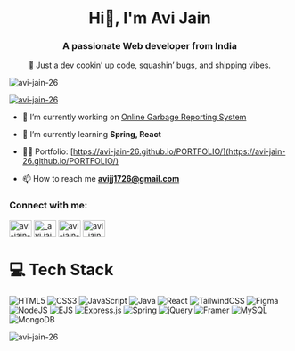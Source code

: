 <h1 align="center">Hi👋, I'm Avi Jain</h1>
<h3 align="center">A passionate Web developer from India</h3>
<p align="center">🚀 Just a dev cookin’ up code, squashin’ bugs, and shipping vibes. </p>

<p align="left"> <img src="https://komarev.com/ghpvc/?username=avi-jain-26&label=Profile%20views&color=0e75b6&style=flat" alt="avi-jain-26" /> </p>

<p align="left"> <a href="https://github.com/ryo-ma/github-profile-trophy"><img src="https://github-profile-trophy.vercel.app/?username=avi-jain-26" alt="avi-jain-26" /></a> </p>

- 🔭 I’m currently working on [Online Garbage Reporting System](https://trash-tracker-app.netlify.app/)

- 🌱 I’m currently learning **Spring, React**

- 👨‍💻 Portfolio: [https://avi-jain-26.github.io/PORTFOLIO/](https://avi-jain-26.github.io/PORTFOLIO/)

- 📫 How to reach me **avijj1726@gmail.com**

<h3 align="left">Connect with me:</h3>
<p align="left">
<a href="https://linkedin.com/in/avi-jain-b13b0a2b4" target="blank"><img align="center" src="https://raw.githubusercontent.com/rahuldkjain/github-profile-readme-generator/master/src/images/icons/Social/linked-in-alt.svg" alt="avi-jain-b13b0a2b4" height="30" width="40" /></a>
<a href="https://instagram.com/_avi.jain_" target="blank"><img align="center" src="https://raw.githubusercontent.com/rahuldkjain/github-profile-readme-generator/master/src/images/icons/Social/instagram.svg" alt="_avi.jain_" height="30" width="40" /></a>
<a href="https://www.leetcode.com/avi-jain-26" target="blank"><img align="center" src="https://raw.githubusercontent.com/rahuldkjain/github-profile-readme-generator/master/src/images/icons/Social/leet-code.svg" alt="avi-jain-26" height="30" width="40" /></a>
<a href="https://auth.geeksforgeeks.org/user/avi_jain" target="blank"><img align="center" src="https://raw.githubusercontent.com/rahuldkjain/github-profile-readme-generator/master/src/images/icons/Social/geeks-for-geeks.svg" alt="avi_jain" height="30" width="40" /></a>
</p>

# 💻 Tech Stack
<!-- Badges from https://github.com/Ileriayo/markdown-badges -->
![HTML5](https://img.shields.io/badge/html5-%23E34F26.svg?style=for-the-badge&logo=html5&logoColor=white)
![CSS3](https://img.shields.io/badge/css3-%231572B6.svg?style=for-the-badge&logo=css3&logoColor=white)
![JavaScript](https://img.shields.io/badge/javascript-%23323330.svg?style=for-the-badge&logo=javascript&logoColor=%23F7DF1E)
![Java](https://img.shields.io/badge/java-%23ED8B00.svg?style=for-the-badge&logo=openjdk&logoColor=white)
![React](https://img.shields.io/badge/react-%2320232a.svg?style=for-the-badge&logo=react&logoColor=%2361DAFB)
![TailwindCSS](https://img.shields.io/badge/tailwindcss-%2338B2AC.svg?style=for-the-badge&logo=tailwind-css&logoColor=white)
![Figma](https://img.shields.io/badge/figma-%23F24E1E.svg?style=for-the-badge&logo=figma&logoColor=white)
![NodeJS](https://img.shields.io/badge/node.js-6DA55F?style=for-the-badge&logo=node.js&logoColor=white)
![EJS](https://img.shields.io/badge/ejs-%23B4CA65.svg?style=for-the-badge&logo=ejs&logoColor=black)
![Express.js](https://img.shields.io/badge/express.js-%23404d59.svg?style=for-the-badge&logo=express&logoColor=%2361DAFB)
![Spring](https://img.shields.io/badge/spring-%236DB33F.svg?style=for-the-badge&logo=spring&logoColor=white)
![jQuery](https://img.shields.io/badge/jquery-%230769AD.svg?style=for-the-badge&logo=jquery&logoColor=white)
![Framer](https://img.shields.io/badge/Framer-black?style=for-the-badge&logo=framer&logoColor=blue)
![MySQL](https://img.shields.io/badge/mysql-4479A1.svg?style=for-the-badge&logo=mysql&logoColor=white)
![MongoDB](https://img.shields.io/badge/MongoDB-%234ea94b.svg?style=for-the-badge&logo=mongodb&logoColor=white)


<p><img align="center" src="https://github-readme-streak-stats.herokuapp.com/?user=avi-jain-26&" alt="avi-jain-26" /></p>
